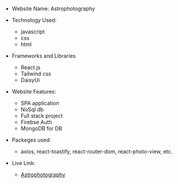* Website Name: Astrophotography

* Technology Used:
    * javascript
    * css
    * html

* Frameworks and Libraries
    * React.js
    * Tailwind css
    * DaisyUi

* Website Features: 
    * SPA application
    * NoSql db
    * Full stack project
    * Firebse Auth
    * MongoDB for DB

* Packeges used:
    * axios, react-toastify, react-router-dom, react-photo-view, etc.

* Live Link:
    * [Astrophotography](https://astrophotography-2b4fc.web.app)